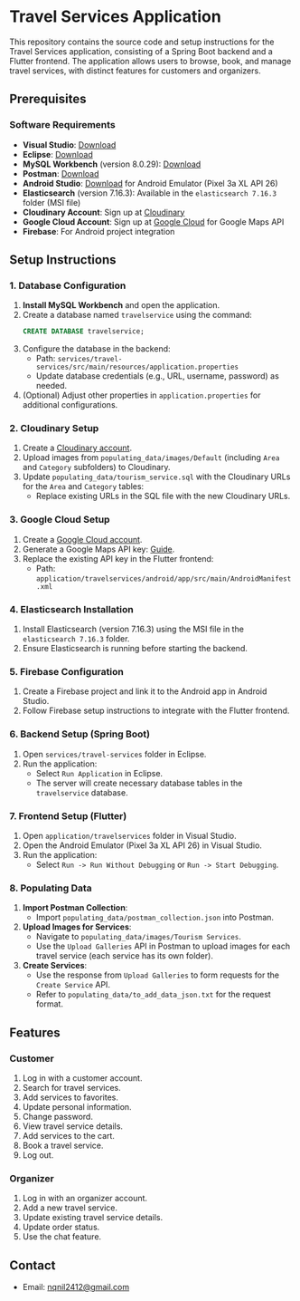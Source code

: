
# Travel Services Application

This repository contains the source code and setup instructions for the Travel Services application, consisting of a Spring Boot backend and a Flutter frontend. The application allows users to browse, book, and manage travel services, with distinct features for customers and organizers.

## Prerequisites

### Software Requirements
- **Visual Studio**: [Download](https://code.visualstudio.com/download)
- **Eclipse**: [Download](https://www.eclipse.org/downloads/)
- **MySQL Workbench** (version 8.0.29): [Download](https://dev.mysql.com/downloads/installer/)
- **Postman**: [Download](https://www.postman.com/downloads/)
- **Android Studio**: [Download](https://developer.android.com/studio) for Android Emulator (Pixel 3a XL API 26)
- **Elasticsearch** (version 7.16.3): Available in the `elasticsearch 7.16.3` folder (MSI file)
- **Cloudinary Account**: Sign up at [Cloudinary](https://cloudinary.com/)
- **Google Cloud Account**: Sign up at [Google Cloud](https://cloud.google.com/) for Google Maps API
- **Firebase**: For Android project integration

## Setup Instructions

### 1. Database Configuration
1. **Install MySQL Workbench** and open the application.
2. Create a database named `travelservice` using the command:
   ```sql
   CREATE DATABASE travelservice;
   ```
3. Configure the database in the backend:
   - Path: `services/travel-services/src/main/resources/application.properties`
   - Update database credentials (e.g., URL, username, password) as needed.
4. (Optional) Adjust other properties in `application.properties` for additional configurations.

### 2. Cloudinary Setup
1. Create a [Cloudinary account](https://cloudinary.com/).
2. Upload images from `populating_data/images/Default` (including `Area` and `Category` subfolders) to Cloudinary.
3. Update `populating_data/tourism_service.sql` with the Cloudinary URLs for the `Area` and `Category` tables:
   - Replace existing URLs in the SQL file with the new Cloudinary URLs.

### 3. Google Cloud Setup
1. Create a [Google Cloud account](https://cloud.google.com/).
2. Generate a Google Maps API key: [Guide](https://developers.google.com/maps/documentation/javascript/get-api-key).
3. Replace the existing API key in the Flutter frontend:
   - Path: `application/travelservices/android/app/src/main/AndroidManifest.xml`

### 4. Elasticsearch Installation
1. Install Elasticsearch (version 7.16.3) using the MSI file in the `elasticsearch 7.16.3` folder.
2. Ensure Elasticsearch is running before starting the backend.

### 5. Firebase Configuration
1. Create a Firebase project and link it to the Android app in Android Studio.
2. Follow Firebase setup instructions to integrate with the Flutter frontend.

### 6. Backend Setup (Spring Boot)
1. Open `services/travel-services` folder in Eclipse.
2. Run the application:
   - Select `Run Application` in Eclipse.
   - The server will create necessary database tables in the `travelservice` database.

### 7. Frontend Setup (Flutter)
1. Open `application/travelservices` folder in Visual Studio.
2. Open the Android Emulator (Pixel 3a XL API 26) in Visual Studio.
3. Run the application:
   - Select `Run -> Run Without Debugging` or `Run -> Start Debugging`.

### 8. Populating Data
1. **Import Postman Collection**:
   - Import `populating_data/postman_collection.json` into Postman.
2. **Upload Images for Services**:
   - Navigate to `populating_data/images/Tourism Services`.
   - Use the `Upload Galleries` API in Postman to upload images for each travel service (each service has its own folder).
3. **Create Services**:
   - Use the response from `Upload Galleries` to form requests for the `Create Service` API.
   - Refer to `populating_data/to_add_data_json.txt` for the request format.

## Features

### Customer
1. Log in with a customer account.
2. Search for travel services.
3. Add services to favorites.
4. Update personal information.
5. Change password.
6. View travel service details.
7. Add services to the cart.
8. Book a travel service.
9. Log out.

### Organizer
1. Log in with an organizer account.
2. Add a new travel service.
3. Update existing travel service details.
4. Update order status.
5. Use the chat feature.

## Contact
- Email: nqnil2412@gmail.com